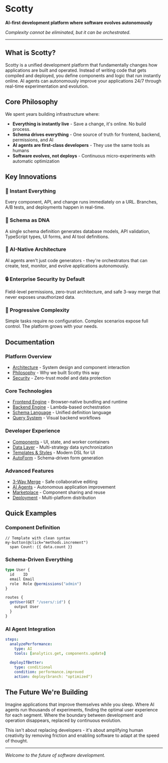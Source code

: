 # Scotty

**AI-first development platform where software evolves autonomously**

*Complexity cannot be eliminated, but it can be orchestrated.*

---

## What is Scotty?

Scotty is a unified development platform that fundamentally changes how applications are built and operated. Instead of writing code that gets compiled and deployed, you define components and logic that run instantly online. AI agents can autonomously improve your applications 24/7 through real-time experimentation and evolution.

## Core Philosophy

We spent years building infrastructure where:
- **Everything is instantly live** - Save a change, it's online. No build process.
- **Schema drives everything** - One source of truth for frontend, backend, permissions, and AI
- **AI agents are first-class developers** - They use the same tools as humans
- **Software evolves, not deploys** - Continuous micro-experiments with automatic optimization

## Key Innovations

### 🚀 Instant Everything
Every component, API, and change runs immediately on a URL. Branches, A/B tests, and deployments happen in real-time.

### 🧬 Schema as DNA  
A single schema definition generates database models, API validation, TypeScript types, UI forms, and AI tool definitions.

### 🤖 AI-Native Architecture
AI agents aren't just code generators - they're orchestrators that can create, test, monitor, and evolve applications autonomously.

### 🔒 Enterprise Security by Default
Field-level permissions, zero-trust architecture, and safe 3-way merge that never exposes unauthorized data.

### 🎯 Progressive Complexity
Simple tasks require no configuration. Complex scenarios expose full control. The platform grows with your needs.

## Documentation

### Platform Overview
- [Architecture](./docs/architecture.md) - System design and component interaction
- [Philosophy](./docs/philosophy.md) - Why we built Scotty this way
- [Security](./docs/security.md) - Zero-trust model and data protection

### Core Technologies
- [Frontend Engine](./docs/fe-engine.md) - Browser-native bundling and runtime
- [Backend Engine](./docs/be-engine.md) - Lambda-based orchestration  
- [Schema Language](./docs/schema.md) - Unified definition language
- [Query System](./docs/queries.md) - Visual backend workflows

### Developer Experience
- [Components](./docs/components.md) - UI, state, and worker containers
- [Data Layer](./docs/data.md) - Multi-strategy data synchronization
- [Templates & Styles](./docs/templates-styles.md) - Modern DSL for UI
- [AutoForm](./docs/autoform.md) - Schema-driven form generation

### Advanced Features
- [3-Way Merge](./docs/merge.md) - Safe collaborative editing
- [AI Agents](./docs/agents.md) - Autonomous application improvement
- [Marketplace](./docs/marketplace.md) - Component sharing and reuse
- [Deployment](./docs/deployment.md) - Multi-platform distribution

## Quick Examples

### Component Definition
```pug
// Template with clean syntax
my-button(@click="methods.increment")
  span Count: {{ data.count }}
```

### Schema-Driven Everything
```typescript
type User {
  id    ID
  email Email
  role  Role @permissions("admin")
}

routes {
  getUser(GET "/users/:id") {
    output User
  }
}
```

### AI Agent Integration
```yaml
steps:
  analyzePerformance:
    type: AI
    tools: [analytics.get, components.update]
    
  deployIfBetter:
    type: conditional
    condition: performance.improved
    action: deploy(branch: "optimized")
```

## The Future We're Building

Imagine applications that improve themselves while you sleep. Where AI agents run thousands of experiments, finding the optimal user experience for each segment. Where the boundary between development and operation disappears, replaced by continuous evolution.

This isn't about replacing developers - it's about amplifying human creativity by removing friction and enabling software to adapt at the speed of thought.

---

*Welcome to the future of software development.*